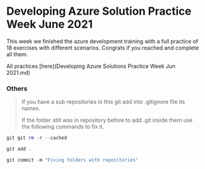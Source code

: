 # Developing Azure Solution Practice Week June 2021 

This week we finished the azure development training with a full practice of 18 exercises with different scenarios.
Congrats if you reached and complete all them.

All practices [here](Developing Azure Solutions Practice Week Jun 2021.md) 

### Others

> If you have a sub repositories in this git add into .gitignore file its names.
>
> If the folder still was in repository before to add .git inside them use the following commands to fix it.

```powershell
git git rm -r --cached 

git add .

git commit -m "Fixing folders with repositories"
```

